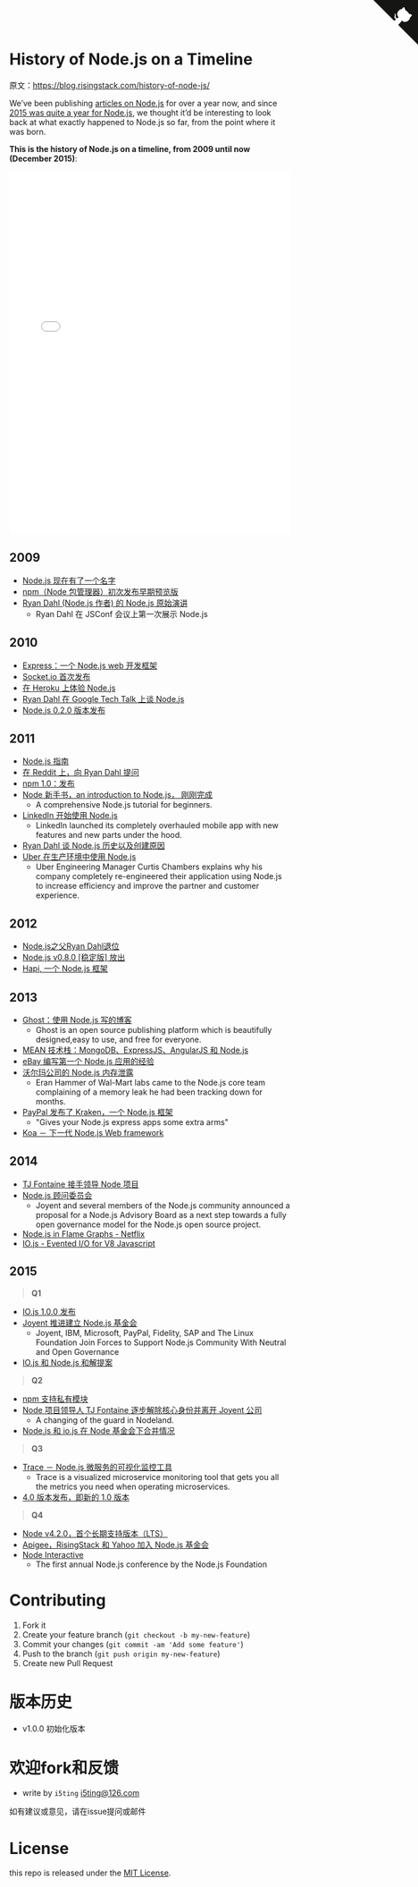# History of Node.js on a Timeline

<a href="https://github.com/i5ting/history-of-node-js" class="github-corner"><svg width="80" height="80" viewBox="0 0 250 250" style="fill:#151513; color:#fff; position: absolute; top: 0; border: 0; right: 0;"><path d="M0,0 L115,115 L130,115 L142,142 L250,250 L250,0 Z"></path><path d="M128.3,109.0 C113.8,99.7 119.0,89.6 119.0,89.6 C122.0,82.7 120.5,78.6 120.5,78.6 C119.2,72.0 123.4,76.3 123.4,76.3 C127.3,80.9 125.5,87.3 125.5,87.3 C122.9,97.6 130.6,101.9 134.4,103.2" fill="currentColor" style="transform-origin: 130px 106px;" class="octo-arm"></path><path d="M115.0,115.0 C114.9,115.1 118.7,116.5 119.8,115.4 L133.7,101.6 C136.9,99.2 139.9,98.4 142.2,98.6 C133.8,88.0 127.5,74.4 143.8,58.0 C148.5,53.4 154.0,51.2 159.7,51.0 C160.3,49.4 163.2,43.6 171.4,40.1 C171.4,40.1 176.1,42.5 178.8,56.2 C183.1,58.6 187.2,61.8 190.9,65.4 C194.5,69.0 197.7,73.2 200.1,77.6 C213.8,80.2 216.3,84.9 216.3,84.9 C212.7,93.1 206.9,96.0 205.4,96.6 C205.1,102.4 203.0,107.8 198.3,112.5 C181.9,128.9 168.3,122.5 157.7,114.1 C157.9,116.9 156.7,120.9 152.7,124.9 L141.0,136.5 C139.8,137.7 141.6,141.9 141.8,141.8 Z" fill="currentColor" class="octo-body"></path></svg></a><style>.github-corner:hover .octo-arm{animation:octocat-wave 560ms ease-in-out}@keyframes octocat-wave{0%,100%{transform:rotate(0)}20%,60%{transform:rotate(-25deg)}40%,80%{transform:rotate(10deg)}}@media (max-width:500px){.github-corner:hover .octo-arm{animation:none}.github-corner .octo-arm{animation:octocat-wave 560ms ease-in-out}}</style>


原文：https://blog.risingstack.com/history-of-node-js/

We’ve been publishing [articles on Node.js](https://blog.risingstack.com/articles/) for over a year now, and since [2015 was quite a year for Node.js](https://blog.risingstack.com/what-is-nodejs-used-for-the-2015-nodejs-overview-report/), we thought it’d be interesting to look back at what exactly happened to Node.js so far, from the point where it was born. 

**This is the history of Node.js on a timeline, from 2009 until now (December 2015)**:


<iframe src="//cdn.knightlab.com/libs/timeline3/latest/embed/index.html?source=1rt8Xqpno-s7oNFCEKMYHoJexw24DIUcSkTABx2avcV8&amp;font=Default&amp;lang=en&amp;initial_zoom=2&amp;height=650" width="100%" height="650" frameborder="0"></iframe>


## 2009

<!--
- [Node.js now has a name](https://github.com/nodejs/node-v0.x-archive/commit/19478ed4b14263c489e872156ca55ff16a07ebe0) 
- [First very early preview of npm, the Node package manager](https://groups.google.com/forum/?hl=en#!topic/nodejs/erDWyS4xPw8)
- [Ryan Dahl's (Creator of Node.js) Original Node.js Talk](https://www.youtube.com/watch?v=ztspvPYybIY) 
  - The first presentation on Node.js from Ryan Dahl at JSConf 
-->

- [Node.js 现在有了一个名字](https://github.com/nodejs/node-v0.x-archive/commit/19478ed4b14263c489e872156ca55ff16a07ebe0)
- [npm（Node 包管理器）初次发布早期预览版](https://groups.google.com/forum/?hl=en#!topic/nodejs/erDWyS4xPw8)
- [Ryan Dahl (Node.js 作者) 的 Node.js 原始演讲](https://www.youtube.com/watch?v=ztspvPYybIY)
  - Ryan Dahl 在 JSConf 会议上第一次展示 Node.js

## 2010

<!--
- [Express: A Node.js web development framework](http://expressjs.com/)
- [Socket.io initial release](http://socket.io/)
- [Experimental Node.js Support on Heroku](https://blog.heroku.com/archives/2010/4/28/node_js_support_experimental)
- [Ryan Dahl's Google Tech Talk on Node.js](https://www.youtube.com/watch?v=F6k8lTrAE2g)
- [Node.js 0.2.0 released](https://groups.google.com/forum/#!topic/nodejs/wEDF_X12HVc)
-->

- [Express：一个 Node.js web 开发框架](http://expressjs.com/)
- [Socket.io 首次发布](http://socket.io/)
- [在 Heroku 上体验 Node.js](https://blog.heroku.com/archives/2010/4/28/node_js_support_experimental)
- [Ryan Dahl 在 Google Tech Talk 上谈 Node.js](https://www.youtube.com/watch?v=F6k8lTrAE2g)
- [Node.js 0.2.0 版本发布](https://groups.google.com/forum/#!topic/nodejs/wEDF_X12HVc)

## 2011

<!--
- [Node.js Guide](http://nodeguide.com/)
- [Ryan Dahl's AMA on Reddit](https://www.reddit.com/r/node/comments/h1m2o/i_am_ryan_dahl_creator_of_nodejs_ama/)
- [npm 1.0: Released](https://nodejs.org/en/blog/npm/npm-1-0-released/)
- [The Node Beginner Book, an introduction to Node.js, is now complete](http://nodebeginner.org/index.html)
    - A comprehensive Node.js tutorial for beginners.
- [LinkedIn uses Node.js](http://venturebeat.com/2011/08/16/linkedin-node/)
    - LinkedIn launched its completely overhauled mobile app with new features and new parts under the hood.
- [Ryan Dahl talks about the history of Node.js and why he created it](https://www.youtube.com/watch?v=SAc0vQCC6UQ)
- [Node.js in production at Uber](https://www.joyent.com/developers/videos/node-js-office-hours-curtis-chambers-uber)
    * Uber Engineering Manager Curtis Chambers explains why his company completely re-engineered their application using Node.js to increase efficiency and improve the partner and customer experience.
-->

- [Node.js 指南](http://nodeguide.com/)
- [在 Reddit 上，向 Ryan Dahl 提问](https://www.reddit.com/r/node/comments/h1m2o/i_am_ryan_dahl_creator_of_nodejs_ama/)
- [npm 1.0：发布](https://nodejs.org/en/blog/npm/npm-1-0-released/)
- [Node 新手书，an introduction to Node.js， 刚刚完成](http://nodebeginner.org/index.html)
    - A comprehensive Node.js tutorial for beginners.
- [LinkedIn 开始使用 Node.js](http://venturebeat.com/2011/08/16/linkedin-node/)
    - LinkedIn launched its completely overhauled mobile app with new features and new parts under the hood.
- [Ryan Dahl 谈 Node.js 历史以及创建原因](https://www.youtube.com/watch?v=SAc0vQCC6UQ)
- [Uber 在生产环境中使用 Node.js](https://www.joyent.com/developers/videos/node-js-office-hours-curtis-chambers-uber)
    * Uber Engineering Manager Curtis Chambers explains why his company completely re-engineered their application using Node.js to increase efficiency and improve the partner and customer experience.

## 2012

<!--
- [Node.js creator Ryan Dahl steps away from Node’s day-to-day](https://groups.google.com/forum/#!topic/nodejs/hfajgpvGTLY)
- [Node.js v0.8.0 [stable] is out](https://nodejs.org/en/blog/release/v0.8.0/)
- [Hapi, a Node.js framework](http://hueniverse.com/2012/12/20/hapi-a-prologue/)
-->

- [Node.js之父Ryan Dahl退位](https://groups.google.com/forum/#!topic/nodejs/hfajgpvGTLY)
- [Node.js v0.8.0 [稳定版] 放出](https://nodejs.org/en/blog/release/v0.8.0/)
- [Hapi, 一个 Node.js 框架](http://hueniverse.com/2012/12/20/hapi-a-prologue/)


## 2013

<!--
- [Ghost: Blogging with Node.js](https://ghost.org/)
    - Ghost is an open source publishing platform which is beautifully designed,easy to use, and free for everyone.
- [The MEAN Stack: MongoDB, ExpressJS, AngularJS and Node.js](http://blog.mongodb.org/post/49262866911/the-mean-stack-mongodb-expressjs-angularjs-and)
- [How We Built eBay’s First Node.js Application](http://www.ebaytechblog.com/2013/05/17/how-we-built-ebays-first-node-js-application/)
- [Node.js Memory Leak at Walmart](http://www.joyent.com/blog/walmart-node-js-memory-leak)
    - Eran Hammer of Wal-Mart labs came to the Node.js core team complaining of a memory leak he had been tracking down for months.
- [PayPal releases Kraken, a Node.js framework](http://krakenjs.com/)
    - "Gives your Node.js express apps some extra arms"
- [Koa - Web framework for Node.js](http://koajs.com/)
-->


- [Ghost：使用 Node.js 写的博客](https://ghost.org/)
    - Ghost is an open source publishing platform which is beautifully designed,easy to use, and free for everyone.
- [MEAN 技术栈：MongoDB、ExpressJS、AngularJS 和 Node.js](http://blog.mongodb.org/post/49262866911/the-mean-stack-mongodb-expressjs-angularjs-and)
- [eBay 编写第一个 Node.js 应用的经验](http://www.ebaytechblog.com/2013/05/17/how-we-built-ebays-first-node-js-application/)
- [沃尔玛公司的 Node.js 内存泄露](http://www.joyent.com/blog/walmart-node-js-memory-leak)
    - Eran Hammer of Wal-Mart labs came to the Node.js core team complaining of a memory leak he had been tracking down for months.
- [PayPal 发布了 Kraken，一个 Node.js 框架](http://krakenjs.com/)
    - "Gives your Node.js express apps some extra arms"
- [Koa － 下一代 Node.js Web framework](http://koajs.com/)

## 2014

<!--
- [TJ Fontaine takes over Node project](https://nodejs.org/en/blog/uncategorized/tj-fontaine-new-node-lead/)
- [Node.js Advisory Board](https://www.joyent.com/blog/node-js-advisory-board)
    - Joyent and several members of the Node.js community announced a proposal for a Node.js Advisory Board as a next step towards a fully open governance model for the Node.js open source project.
- [Node.js in Flame Graphs - Netflix](http://techblog.netflix.com/2014/11/nodejs-in-flames.html)
- [IO.js – Evented I/O for V8 Javascript](https://iojs.org)
-->

- [TJ Fontaine 接手领导 Node 项目](https://nodejs.org/en/blog/uncategorized/tj-fontaine-new-node-lead/)
- [Node.js 顾问委员会](https://www.joyent.com/blog/node-js-advisory-board)
    - Joyent and several members of the Node.js community announced a proposal for a Node.js Advisory Board as a next step towards a fully open governance model for the Node.js open source project.
- [Node.js in Flame Graphs - Netflix](http://techblog.netflix.com/2014/11/nodejs-in-flames.html)
- [IO.js - Evented I/O for V8 Javascript](https://iojs.org)


## 2015

> **Q1**

- [IO.js 1.0.0 发布](https://github.com/nodejs/node/commit/b82bb600370db7207a39e53329af228f6af3ffa1)
- [Joyent 推进建立 Node.js 基金会](http://www.joyent.com/about/press/joyent-moves-to-establish-nodejs-foundation)
    - Joyent, IBM, Microsoft, PayPal, Fidelity, SAP and The Linux Foundation Join Forces to Support Node.js Community With Neutral and Open Governance
- [IO.js 和 Node.js 和解提案](https://github.com/nodejs/node/issues/978)

> **Q2**

- [npm 支持私有模块](https://www.npmjs.com/private-modules)
- [Node 项目领导人 TJ Fontaine 逐步解除核心身份并离开 Joyent 公司](http://venturebeat.com/2015/05/08/node-lead-tj-fontaine-is-stepping-down-and-leaving-joyent-too/)
    - A changing of the guard in Nodeland.
- [Node.js 和 io.js 在 Node 基金会下合并情况](https://github.com/nodejs/node/issues/1664#issuecomment-101828384)

> **Q3**

- [Trace － Node.js 微服务的可视化监控工具](http://trace.risingstack.com/)
    - Trace is a visualized microservice monitoring tool that gets you all the metrics you need when operating microservices.
- [4.0 版本发布，即新的 1.0 版本](https://medium.com/node-js-javascript/4-0-is-the-new-1-0-386597a3436d#.pjnzem4ar)

> **Q4**

- [Node v4.2.0，首个长期支持版本（LTS）](https://nodejs.org/en/blog/release/v4.2.0/)
- [Apigee，RisingStack 和 Yahoo 加入 Node.js 基金会](http://finance.yahoo.com/news/apigee-risingstack-yahoo-join-node-170000939.html)
- [Node Interactive](http://events.linuxfoundation.org/events/node-interactive/program/schedule)
    - The first annual Node.js conference by the Node.js Foundation


# Contributing

1. Fork it
2. Create your feature branch (`git checkout -b my-new-feature`)
3. Commit your changes (`git commit -am 'Add some feature'`)
4. Push to the branch (`git push origin my-new-feature`)
5. Create new Pull Request

# 版本历史

- v1.0.0 初始化版本

# 欢迎fork和反馈

- write by `i5ting` i5ting@126.com

如有建议或意见，请在issue提问或邮件

# License

this repo is released under the [MIT
License](http://www.opensource.org/licenses/MIT).
